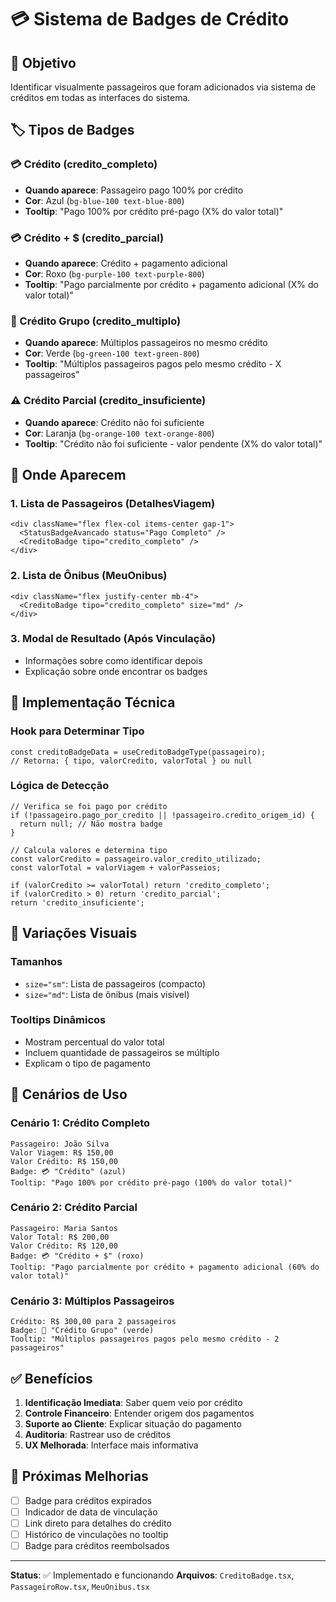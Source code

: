 # 💳 Sistema de Badges de Crédito

## 🎯 **Objetivo**
Identificar visualmente passageiros que foram adicionados via sistema de créditos em todas as interfaces do sistema.

## 🏷️ **Tipos de Badges**

### **💳 Crédito** (credito_completo)
- **Quando aparece**: Passageiro pago 100% por crédito
- **Cor**: Azul (`bg-blue-100 text-blue-800`)
- **Tooltip**: "Pago 100% por crédito pré-pago (X% do valor total)"

### **💳 Crédito + $** (credito_parcial)  
- **Quando aparece**: Crédito + pagamento adicional
- **Cor**: Roxo (`bg-purple-100 text-purple-800`)
- **Tooltip**: "Pago parcialmente por crédito + pagamento adicional (X% do valor total)"

### **👥 Crédito Grupo** (credito_multiplo)
- **Quando aparece**: Múltiplos passageiros no mesmo crédito
- **Cor**: Verde (`bg-green-100 text-green-800`)
- **Tooltip**: "Múltiplos passageiros pagos pelo mesmo crédito - X passageiros"

### **⚠️ Crédito Parcial** (credito_insuficiente)
- **Quando aparece**: Crédito não foi suficiente
- **Cor**: Laranja (`bg-orange-100 text-orange-800`)
- **Tooltip**: "Crédito não foi suficiente - valor pendente (X% do valor total)"

## 📍 **Onde Aparecem**

### **1. Lista de Passageiros (DetalhesViagem)**
```tsx
<div className="flex flex-col items-center gap-1">
  <StatusBadgeAvancado status="Pago Completo" />
  <CreditoBadge tipo="credito_completo" />
</div>
```

### **2. Lista de Ônibus (MeuOnibus)**
```tsx
<div className="flex justify-center mb-4">
  <CreditoBadge tipo="credito_completo" size="md" />
</div>
```

### **3. Modal de Resultado (Após Vinculação)**
- Informações sobre como identificar depois
- Explicação sobre onde encontrar os badges

## 🔧 **Implementação Técnica**

### **Hook para Determinar Tipo**
```tsx
const creditoBadgeData = useCreditoBadgeType(passageiro);
// Retorna: { tipo, valorCredito, valorTotal } ou null
```

### **Lógica de Detecção**
```tsx
// Verifica se foi pago por crédito
if (!passageiro.pago_por_credito || !passageiro.credito_origem_id) {
  return null; // Não mostra badge
}

// Calcula valores e determina tipo
const valorCredito = passageiro.valor_credito_utilizado;
const valorTotal = valorViagem + valorPasseios;

if (valorCredito >= valorTotal) return 'credito_completo';
if (valorCredito > 0) return 'credito_parcial';
return 'credito_insuficiente';
```

## 🎨 **Variações Visuais**

### **Tamanhos**
- `size="sm"`: Lista de passageiros (compacto)
- `size="md"`: Lista de ônibus (mais visível)

### **Tooltips Dinâmicos**
- Mostram percentual do valor total
- Incluem quantidade de passageiros se múltiplo
- Explicam o tipo de pagamento

## 🔄 **Cenários de Uso**

### **Cenário 1: Crédito Completo**
```
Passageiro: João Silva
Valor Viagem: R$ 150,00
Valor Crédito: R$ 150,00
Badge: 💳 "Crédito" (azul)
Tooltip: "Pago 100% por crédito pré-pago (100% do valor total)"
```

### **Cenário 2: Crédito Parcial**
```
Passageiro: Maria Santos  
Valor Total: R$ 200,00
Valor Crédito: R$ 120,00
Badge: 💳 "Crédito + $" (roxo)
Tooltip: "Pago parcialmente por crédito + pagamento adicional (60% do valor total)"
```

### **Cenário 3: Múltiplos Passageiros**
```
Crédito: R$ 300,00 para 2 passageiros
Badge: 👥 "Crédito Grupo" (verde)
Tooltip: "Múltiplos passageiros pagos pelo mesmo crédito - 2 passageiros"
```

## ✅ **Benefícios**

1. **Identificação Imediata**: Saber quem veio por crédito
2. **Controle Financeiro**: Entender origem dos pagamentos
3. **Suporte ao Cliente**: Explicar situação do pagamento
4. **Auditoria**: Rastrear uso de créditos
5. **UX Melhorada**: Interface mais informativa

## 🚀 **Próximas Melhorias**

- [ ] Badge para créditos expirados
- [ ] Indicador de data de vinculação
- [ ] Link direto para detalhes do crédito
- [ ] Histórico de vinculações no tooltip
- [ ] Badge para créditos reembolsados

---

**Status**: ✅ Implementado e funcionando
**Arquivos**: `CreditoBadge.tsx`, `PassageiroRow.tsx`, `MeuOnibus.tsx`